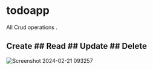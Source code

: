 # todoapp
All Crud operations .
## Create ## Read ## Update ## Delete
![Screenshot 2024-02-21 093257](https://github.com/HashirSaudKhan/Flutter/assets/93030144/1bac4473-c01c-4827-9124-71874dff6d7d)

